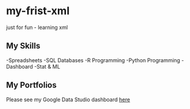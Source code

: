 # my-frist-xml
just for fun - learning xml

## My Skills

-Spreadsheets
-SQL Databases
-R Programming
-Python Programming
-Dashboard
-Stat & ML

## My Portfolios

Please see my Google Data Studio dashboard [here](https://docs.google.com/spreadsheets/d/1zAD-ttMm2g41J1VMF-lVz2uNxtQrJUKxD8b1n4PIjoM/edit#gid=0)
